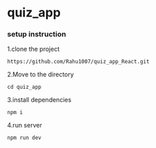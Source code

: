 # quiz_app

### setup instruction
1.clone the project
```
https://github.com/Rahu1007/quiz_app_React.git
```
2.Move to the directory
```
cd quiz_app
```
3.install dependencies
```
npm i
```
4.run server 
```
npm run dev
```
